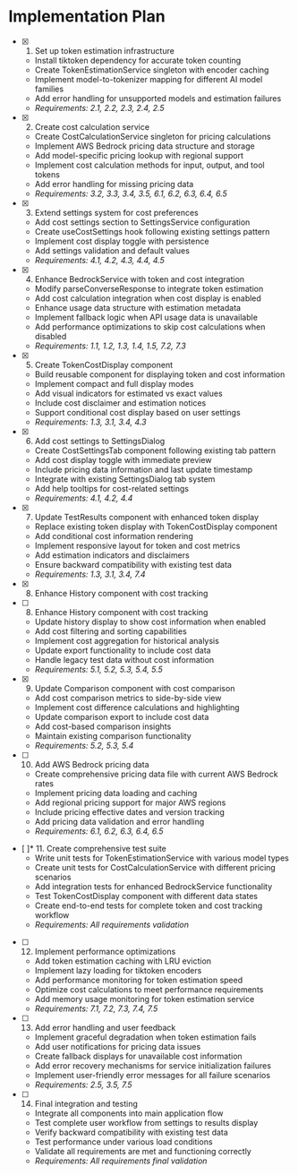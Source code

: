 # Implementation Plan

- [x] 1. Set up token estimation infrastructure





  - Install tiktoken dependency for accurate token counting
  - Create TokenEstimationService singleton with encoder caching
  - Implement model-to-tokenizer mapping for different AI model families
  - Add error handling for unsupported models and estimation failures
  - _Requirements: 2.1, 2.2, 2.3, 2.4, 2.5_

- [x] 2. Create cost calculation service





  - Create CostCalculationService singleton for pricing calculations
  - Implement AWS Bedrock pricing data structure and storage
  - Add model-specific pricing lookup with regional support
  - Implement cost calculation methods for input, output, and tool tokens
  - Add error handling for missing pricing data
  - _Requirements: 3.2, 3.3, 3.4, 3.5, 6.1, 6.2, 6.3, 6.4, 6.5_

- [x] 3. Extend settings system for cost preferences





  - Add cost settings section to SettingsService configuration
  - Create useCostSettings hook following existing settings pattern
  - Implement cost display toggle with persistence
  - Add settings validation and default values
  - _Requirements: 4.1, 4.2, 4.3, 4.4, 4.5_

- [x] 4. Enhance BedrockService with token and cost integration





  - Modify parseConverseResponse to integrate token estimation
  - Add cost calculation integration when cost display is enabled
  - Enhance usage data structure with estimation metadata
  - Implement fallback logic when API usage data is unavailable
  - Add performance optimizations to skip cost calculations when disabled
  - _Requirements: 1.1, 1.2, 1.3, 1.4, 1.5, 7.2, 7.3_

- [x] 5. Create TokenCostDisplay component





  - Build reusable component for displaying token and cost information
  - Implement compact and full display modes
  - Add visual indicators for estimated vs exact values
  - Include cost disclaimer and estimation notices
  - Support conditional cost display based on user settings
  - _Requirements: 1.3, 3.1, 3.4, 4.3_

- [x] 6. Add cost settings to SettingsDialog





  - Create CostSettingsTab component following existing tab pattern
  - Add cost display toggle with immediate preview
  - Include pricing data information and last update timestamp
  - Integrate with existing SettingsDialog tab system
  - Add help tooltips for cost-related settings
  - _Requirements: 4.1, 4.2, 4.4_



- [x] 7. Update TestResults component with enhanced token display



  - Replace existing token display with TokenCostDisplay component
  - Add conditional cost information rendering
  - Implement responsive layout for token and cost metrics
  - Add estimation indicators and disclaimers
  - Ensure backward compatibility with existing test data
  - _Requirements: 1.3, 3.1, 3.4, 7.4_
- [x] 8. Enhance History component with cost tracking









- [ ] 8. Enhance History component with cost tracking

  - Update history display to show cost information when enabled
  - Add cost filtering and sorting capabilities
  - Implement cost aggregation for historical analysis
  - Update export functionality to include cost data
  - Handle legacy test data without cost information
  - _Requirements: 5.1, 5.2, 5.3, 5.4, 5.5_

- [x] 9. Update Comparison component with cost comparison





  - Add cost comparison metrics to side-by-side view
  - Implement cost difference calculations and highlighting
  - Update comparison export to include cost data
  - Add cost-based comparison insights
  - Maintain existing comparison functionality
  - _Requirements: 5.2, 5.3, 5.4_

- [ ] 10. Add AWS Bedrock pricing data
  - Create comprehensive pricing data file with current AWS Bedrock rates
  - Implement pricing data loading and caching
  - Add regional pricing support for major AWS regions
  - Include pricing effective dates and version tracking
  - Add pricing data validation and error handling
  - _Requirements: 6.1, 6.2, 6.3, 6.4, 6.5_

- [ ]* 11. Create comprehensive test suite
  - Write unit tests for TokenEstimationService with various model types
  - Create unit tests for CostCalculationService with different pricing scenarios
  - Add integration tests for enhanced BedrockService functionality
  - Test TokenCostDisplay component with different data states
  - Create end-to-end tests for complete token and cost tracking workflow
  - _Requirements: All requirements validation_

- [ ] 12. Implement performance optimizations
  - Add token estimation caching with LRU eviction
  - Implement lazy loading for tiktoken encoders
  - Add performance monitoring for token estimation speed
  - Optimize cost calculations to meet performance requirements
  - Add memory usage monitoring for token estimation service
  - _Requirements: 7.1, 7.2, 7.3, 7.4, 7.5_

- [ ] 13. Add error handling and user feedback
  - Implement graceful degradation when token estimation fails
  - Add user notifications for pricing data issues
  - Create fallback displays for unavailable cost information
  - Add error recovery mechanisms for service initialization failures
  - Implement user-friendly error messages for all failure scenarios
  - _Requirements: 2.5, 3.5, 7.5_

- [ ] 14. Final integration and testing
  - Integrate all components into main application flow
  - Test complete user workflow from settings to results display
  - Verify backward compatibility with existing test data
  - Test performance under various load conditions
  - Validate all requirements are met and functioning correctly
  - _Requirements: All requirements final validation_
